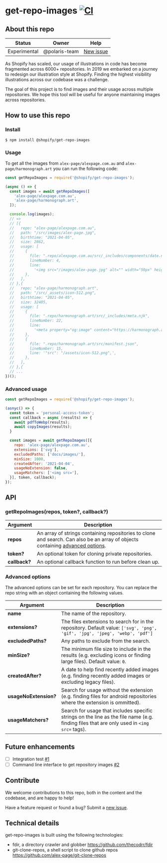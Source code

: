 # get-repo-images [![CI](https://github.com/Shopify/get-repo-images/actions/workflows/ci.yml/badge.svg?branch=main)](https://github.com/Shopify/get-repo-images/actions/workflows/ci.yml)

## About this repo

| Status       | Owner         | Help                                                               |
| ------------ | ------------- | ------------------------------------------------------------------ |
| Experimental | @polaris-team | [New issue](https://github.com/Shopify/get-repo-images/issues/new) |

As Shopify has scaled, our usage of illustrations in code has become fragmented across 6000+ repositories. In 2019 we embarked on a journey to redesign our illustration style at Shopify. Finding the highest visibility illustrations across our codebase was a challenge.

The goal of this project is to find images and their usage across multiple repositories. We hope this tool will be useful for anyone maintaining images across repositories.

## How to use this repo

### Install

```
$ npm install @shopify/get-repo-images
```

### Usage

To get all the images from `alex-page/alexpage.com.au` and `alex-page/harmonograph.art` you can run the following code:

```js
const getRepoImages = require('@shopify/get-repo-images');

(async () => {
  const images = await getRepoImages([
    'alex-page/alexpage.com.au',
    'alex-page/harmonograph.art',
  ]);

  console.log(images);
  // =>
  // [{
  //   repo: "alex-page/alexpage.com.au",
  //   path: "/src/images/alex-page.jpg",
  //   birthtime: "2021-04-05",
  //   size: 2862,
  //   usage: [
  //     {
  //       file: ".repo/alexpage.com.au/src/_includes/components/date.njk",
  //       lineNumber: 4,
  //       line:
  //         '<img src="/images/alex-page.jpg" alt="" width="50px" height="50px">',
  //     },
  //   ],
  // },{
  //   repo: "alex-page/harmonograph.art",
  //   path: "/src/_assets/icon-512.png",
  //   birthtime: "2021-04-05",
  //   size: 32485,
  //   usage: [
  //     {
  //       file: ".repo/harmonograph.art/src/_includes/meta.njk",
  //       lineNumber: 22,
  //       line:
  //         '<meta property="og:image" content="https://harmonograph.art/assets/icon-512.png">',
  //     },
  //     {
  //       file: ".repo/harmonograph.art/src/manifest.json",
  //       lineNumber: 15,
  //       line: '"src": "/assets/icon-512.png",',
  //     },
  //   ],
  // },{
  // ...
})();
```

### Advanced usage

```js
const getRepoImages = require('@shopify/get-repo-images');

(asnyc() => {
  const token = 'personal-access-token';
  const callback = async (results) => {
    await pdfToWebp(results);
    await copyImages(results);
  }

  const images = await getRepoImages([{
    repo: 'alex-page/alexpage.com.au',
    extensions: ['svg'],
    excludedPaths: ['docs/images/'],
    minSize: 1000,
    createdAfter: '2021-04-04',
    usageNoExtension: false,
    usageMatchers: ['<img src='],
  }], token, callback);
});
```

## API

### getRepoImages(repos, token?, callback?)

| Argument      | Description                                                                                                                                        |
| ------------- | -------------------------------------------------------------------------------------------------------------------------------------------------- |
| **repos**     | An array of strings containing repositories to clone and search. Can also be an array of objects containing [advanced options](#advanced-options). |
| **token?**    | An optional token for cloning private repositories.                                                                                                |
| **callback?** | An optional callback function to run before clean up.                                                                                              |

### Advanced options

The advanced options can be set for each repository. You can replace the repo string with an object containing the following values.

| Argument              | Description                                                                                                                               |
| --------------------- | ----------------------------------------------------------------------------------------------------------------------------------------- |
| **name**              | The name of the repository.                                                                                                               |
| **extensions?**       | The files extensions to search for in the repository. Default value: `['svg', 'png', 'gif', 'jpg', 'jpeg', 'webp', 'pdf']`                |
| **excludedPaths?**    | Any paths to exclude from the search.                                                                                                     |
| **minSize?**          | The minimum file size to include in the results (e.g. excluding icons or finding large files). Default value: `0`.                        |
| **createdAfter?**     | A date to help find recently added images (e.g. finding recently added images or excluding legacy files).                                 |
| **usageNoExtension?** | Search for usage without the extension (e.g. finding files for android repositories where the extension is ommitted).                     |
| **usageMatchers?**    | Search for usage that includes specific strings on the line as the file name (e.g. finding files that are only used in `<img src=` tags). |

## Future enhancements

- [ ] Integration test [#1](https://github.com/Shopify/get-repo-images/issues/1)
- [ ] Command line interface to get repository images [#2](https://github.com/Shopify/get-repo-images/issues/2)

## Contribute

We welcome contributions to this repo, both in the content and the codebase, and are happy to help!

Have a feature request or found a bug? Submit a [new issue](https://github.com/Shopify/get-repo-images/issues/new).

## Technical details

get-repo-images is built using the following technologies:

- fdir, a directory crawler and globber https://github.com/thecodrr/fdir
- git-clone-repos, a shell script to clone github repos https://github.com/alex-page/git-clone-repos

